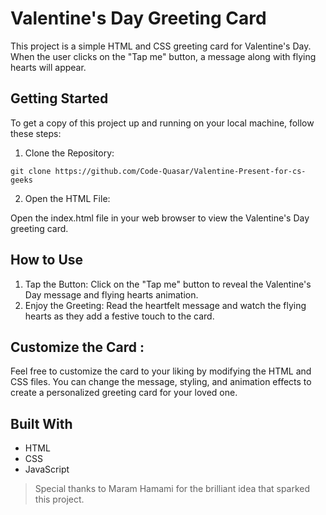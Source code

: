 # Valentine's Day Greeting Card

This project is a simple HTML and CSS greeting card for Valentine's Day. 
When the user clicks on the "Tap me" button, a message along with flying hearts will appear.

## Getting Started
To get a copy of this project up and running on your local machine, follow these steps:

1. Clone the Repository:

`git clone https://github.com/Code-Quasar/Valentine-Present-for-cs-geeks`

2. Open the HTML File:

Open the index.html file in your web browser to view the Valentine's Day greeting card.

## How to Use
1. Tap the Button:
  Click on the "Tap me" button to reveal the Valentine's Day message and flying hearts animation.
2. Enjoy the Greeting:
  Read the heartfelt message and watch the flying hearts as they add a festive touch to the card.

## Customize the Card :
Feel free to customize the card to your liking by modifying the HTML and CSS files.
You can change the message, styling, and animation effects to create a personalized greeting card for your loved one.

## Built With
  - HTML
  - CSS
  - JavaScript
> Special thanks to Maram Hamami for the brilliant idea that sparked this project.
